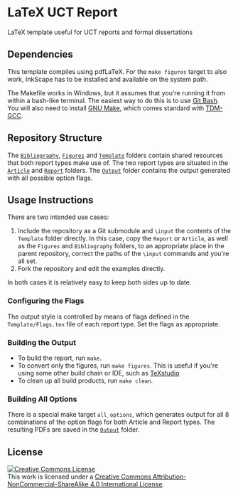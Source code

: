 # LaTeX UCT Report

LaTeX template useful for UCT reports and formal dissertations

## Dependencies

This template compiles using pdfLaTeX.  For the `make figures` target to also 
work, InkScape has to be installed and available on the system path.

The Makefile works in Windows, but it assumes that you're running it from 
within a bash-like terminal.  The easiest way to do this is to use
[Git Bash](https://git-scm.com).  You will also need to install
[GNU Make](https://www.gnu.org/software/make/), which comes standard with 
[TDM-GCC](https://jmeubank.github.io/tdm-gcc/).

## Repository Structure

The [`Bibliography`](Bibliography), [`Figures`](Figures) and 
[`Template`](Template) folders contain shared resources that both report types 
make use of.  The two report types are situated in the [`Article`](Article) 
and [`Report`](Report) folders.  The [`Output`](Output) folder contains the
output generated with all possible option flags.

## Usage Instructions

There are two intended use cases:

1. Include the repository as a Git submodule and `\input` the contents of the 
   `Template` folder directly.  In this case, copy the `Report` or `Article`, 
   as well as the `Figures` and `Bibliography` folders, to an appropriate 
   place in the parent repository, correct the paths of the `\input` commands 
   and you're all set.
1. Fork the repository and edit the examples directly.

In both cases it is relatively easy to keep both sides up to date.

### Configuring the Flags

The output style is controlled by means of flags defined in the
`Template/Flags.tex` file of each report type.  Set the flags as appropriate.

### Building the Output

- To build the report, run `make`.
- To convert only the figures, run `make figures`.  This is useful if you're 
  using some other build chain or IDE, such as [TeXstudio](https://www.texstudio.org/)
- To clean up all build products, run `make clean`.

### Building All Options

There is a special make target `all_options`, which generates output for all 8 
combinations of the option flags for both Article and Report types.  The 
resulting PDFs are saved in the [`Output`](Output) folder.

## License

<a rel="license" href="http://creativecommons.org/licenses/by-nc-sa/4.0/"><img alt="Creative Commons License" style="border-width:0" src="https://i.creativecommons.org/l/by-nc-sa/4.0/88x31.png" /></a><br />This work is licensed under a <a rel="license" href="http://creativecommons.org/licenses/by-nc-sa/4.0/">Creative Commons Attribution-NonCommercial-ShareAlike 4.0 International License</a>.

